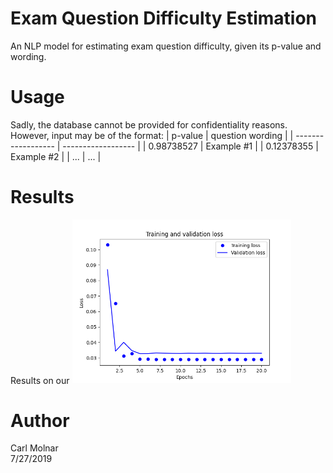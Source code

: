 # Exam Question Difficulty Estimation
An NLP model for estimating exam question difficulty, given its p-value and wording.

# Usage  
Sadly, the database cannot be provided for confidentiality reasons.  
However, input may be of the format:
| p-value            | question wording   |
| ------------------ | ------------------ |
| 0.98738527         | Example #1              |
| 0.12378355         | Example #2               |
| ...         | ...              |

# Results  
Results on our
<img src="/img/sample_results.png" width="350" alt="accessibility text">

# Author  
Carl Molnar  
7/27/2019
